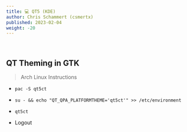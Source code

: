 ```yaml
---
title: 💻 QT5 (KDE)
author: Chris Schammert (csmertx)
published: 2023-02-04
weight: -20
---
```


<br />

## QT Theming in GTK
> Arch Linux Instructions

- ```pac -S qt5ct```

- ```su - && echo "QT_QPA_PLATFORMTHEME='qt5ct'" >> /etc/environment```

- ```qt5ct```

- Logout
